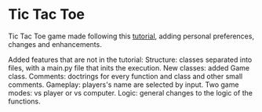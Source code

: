 # Tic Tac Toe

Tic Tac Toe game made following this [tutorial](https://www.youtube.com/playlist?list=PLlEgNdBJEO-m6o4INllCF1FRMS262A5C_), adding personal preferences, changes and enhancements.

Added features that are not in the tutorial:
    Structure: classes separated into files, with a main.py file that inits the execution.
    New classes: added Game class.
    Comments: doctrings for every function and class and other small comments.
    Gameplay: players's name are selected by input. Two game modes: vs player or vs computer.
    Logic: general changes to the logic of the functions.
    